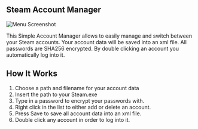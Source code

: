 ## Steam Account Manager

![Menu Screenshot](https://github.com/VisualCH/SimpleAccManager/blob/master/Images/Menu.png)

This Simple Account Manager allows to easily manage and switch between your Steam accounts.
Your account data will be saved into an xml file. All passwords are SHA256 encrypted.
By double clicking an account you automatically log into it.

## How It Works

1. Choose a path and filename for your account data
2. Insert the path to your Steam.exe
3. Type in a password to encrypt your passwords with.
4. Right click in the list to either add or delete an account.
5. Press Save to save all account data into an xml file.
6. Double click any account in order to log into it.

